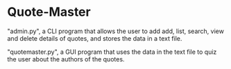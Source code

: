 # Quote-Master
"admin.py", a CLI program that allows the user to add add, list, search, view and delete details of quotes, and stores the data in a text file.

"quotemaster.py", a GUI program that uses the data in the text file to quiz the user about the authors of the quotes.
